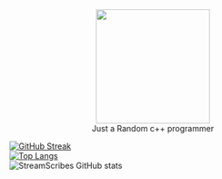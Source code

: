 <div id="header" align="center">
  <img src="https://avatars.githubusercontent.com/u/118761018?v=4" width="200"
       />
</div>

<div style="text-align: center;">
  Just a Random c++ programmer 
</div>


  [![GitHub Streak](http://github-readme-streak-stats.herokuapp.com?user=FlyNightSky&theme=dark&background=000000)](https://git.io/streak-stats)<br>
  [![Top Langs](https://github-readme-stats.vercel.app/api/top-langs/?username=FlyNightSky&layout=compact&theme=vision-friendly-dark)](https://github.com/anuraghazra/github-readme-stats)<br>
  ![StreamScribes GitHub stats](https://github-readme-stats.vercel.app/api?username=FlyNightSky&show_icons=true&theme=dracula)
